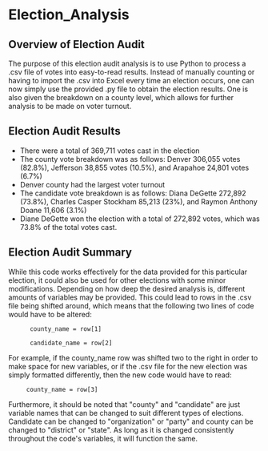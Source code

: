 # Election_Analysis

## Overview of Election Audit

The purpose of this election audit analysis is to use Python to process a .csv file of votes into easy-to-read results. Instead of manually counting or having to import the .csv into Excel every time an election occurs, one can now simply use the provided .py file to obtain the election results. One is also given the breakdown on a county level, which allows for further analysis to be made on voter turnout.  

## Election Audit Results

- There were a total of 369,711 votes cast in the election 
- The county vote breakdown was as follows: Denver 306,055 votes (82.8%), Jefferson 38,855 votes (10.5%), and Arapahoe 24,801 votes (6.7%)
- Denver county had the largest voter turnout
- The candidate vote breakdown is as follows: Diana DeGette 272,892 (73.8%), Charles Casper Stockham 85,213 (23%), and Raymon Anthony Doane 11,606 (3.1%)
- Diane DeGette won the election with a total of 272,892 votes, which was 73.8% of the total votes cast.

## Election Audit Summary
While this code works effectively for the data provided for this particular election, it could also be used for other elections with some minor modifications. Depending on how deep the desired analysis is, different amounts of variables may be provided. This could lead to rows in the .csv file being shifted around, which means that the following two lines of code would have to be altered: 
            
          county_name = row[1]
          
          candidate_name = row[2]
          
For example, if the county_name row was shifted two to the right in order to make space for new variables, or if the .csv file for the new election was simply formatted differently, then the new code would have to read: 
         
         county_name = row[3]
          
Furthermore, it should be noted that "county" and "candidate" are just variable names that can be changed to suit different types of elections. Candidate can be changed to "organization" or "party" and county can be changed to "district" or "state". As long as it is changed consistently throughout the code's variables, it will function the same.        
